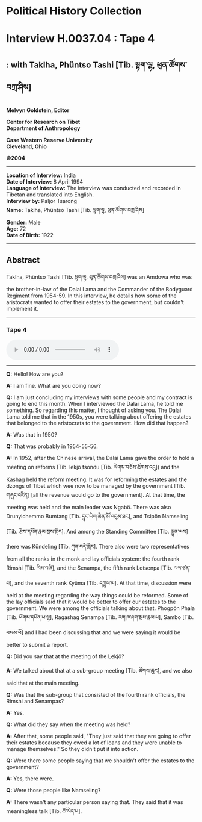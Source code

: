 # Political History Collection  
# Interview H.0037.04 : Tape 4  
##  : with Taklha, Phüntso Tashi [Tib. སྟག་ལྷ, ཕུན་ཚོགས་བཀྲ་ཤིས]  
  
**Melvyn Goldstein, Editor**  

**Center for Research on Tibet**  
**Department of Anthropology**  

**Case Western Reserve University**  
**Cleveland, Ohio**  

**©2004**  

---  
**Location of Interview:** India  
**Date of Interview:** 8 April 1994  
**Language of Interview:** The interview was conducted and recorded in Tibetan and translated into English.  
**Interview by:** Paljor Tsarong  
**Name:** Taklha, Phüntso Tashi [Tib. སྟག་ལྷ, ཕུན་ཚོགས་བཀྲ་ཤིས]  
**Gender:** Male  
**Age:** 72  
**Date of Birth:** 1922  
  
---  
## Abstract  

 Taklha, Phüntso Tashi [Tib. སྟག་ལྷ, ཕུན་ཚོགས་བཀྲ་ཤིས] was an Amdowa who was the brother-in-law of the Dalai Lama and the Commander of the Bodyguard Regiment from 1954-59. In this interview, he details how some of the aristocrats wanted to offer their estates to the government, but couldn't implement it.   

---  
### Tape 4  

<audio controls>
<source src="https://tile.loc.gov/storage-services/service/asian/asiantoha/H_0037_04/H_0037_04.mp3" type="audio/mp3">
Your browser does not support the audio element.
</audio>  

---

**Q:**  Hello! How are you?   

**A:**  I am fine. What are you doing now?   

**Q:**  I am just concluding my interviews with some people and my contract is going to end this month. When I interviewed the Dalai Lama, he told me something. So regarding this matter, I thought of asking you. The Dalai Lama told me that in the 1950s, you were talking about offering the estates that belonged to the aristocrats to the government. How did that happen?   

**A:**  Was that in 1950?   

**Q:**  That was probably in 1954-55-56.   

**A:**  In 1952, after the Chinese arrival, the Dalai Lama gave the order to hold a meeting on reforms (Tib. lekjö tsondu [Tib. ལེགས་བཅོས་ཚོགས་འདུ]) and the Kashag held the reform meeting. It was for reforming the estates and the dzongs of Tibet which wee now to be managed by the government [Tib. གཞུང་འཛིན] [all the revenue would go to the government]. At that time, the meeting was held and the main leader was Ngabö. There was also Drunyichemmo Bumtang [Tib. དྲུང་ཡིག་ཆེན་མོ་འབུམ་ཐང], and Tsipön Namseling [Tib. རྩིས་དཔོན་རྣམ་སྲས་གླིང]. And among the Standing Committee [Tib. རྒྱུན་ལས] there was Kündeling [Tib. ཀུན་བདེ་གླིང]. There also were two representatives from all the ranks in the monk and lay officials system: the fourth rank Rimshi [Tib. རིམ་བཞི], and the Senampa, the fifth rank Letsenpa [Tib. ལས་ཙན་པ], and the seventh rank Kyüma [Tib. དཀྱུས་མ]. At that time, discussion were held at the meeting regarding the way things could be reformed. Some of the lay officials said that it would be better to offer our estates to the government. We were among the officials talking about that. Phogpön Phala [Tib. ཕོགས་དཔོན་ཕ་ལྷ], Ragashag Senampa [Tib. རག་ཁ་ཤག་སྲས་རྣམ་པ], Sambo [Tib. བསམ་ཕོ] and I had been discussing that and we were saying it would be better to submit a report.   

**Q:**  Did you say that at the meeting of the Lekjö?   

**A:**  We talked about that at a sub-group meeting [Tib. ཚོགས་ཆུང], and we also said that at the main meeting.   

**Q:**  Was that the sub-group that consisted of the fourth rank officials, the Rimshi and Senampas?   

**A:**  Yes.   

**Q:**  What did they say when the meeting was held?   

**A:**  After that, some people said, "They just said that they are going to offer their estates because they owed a lot of loans and they were unable to manage themselves." So they didn't put it into action.   

**Q:**  Were there some people saying that we shouldn't offer the estates to the government?   

**A:**  Yes, there were.   

**Q:**  Were those people like Namseling?   

**A:**  There wasn't any particular person saying that. They said that it was meaningless talk [Tib. ཆོ་མེད་པ].   

